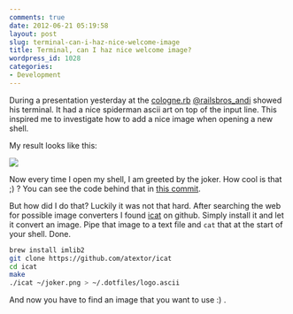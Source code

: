 ```yaml
---
comments: true
date: 2012-06-21 05:19:58
layout: post
slug: terminal-can-i-haz-nice-welcome-image
title: Terminal, can I haz nice welcome image?
wordpress_id: 1028
categories:
- Development
---
```


During a presentation yesterday at the [cologne.rb](http://colognerb.de)
[@railsbros_andi](https://twitter.com/#!/railsbros_andi) showed his terminal.
It had a nice spiderman ascii art on top of the input line. This inspired me to
investigate how to add a nice image when opening a new shell. 

My result looks like this:

![](http://bitboxer.de/wp-content/uploads/Bildschirmfoto-2012-06-21-um-00.37.27.png)

Now every time I open my shell, I am greeted by the joker. How cool is that ;)
? You can see the code behind that in [this commit](https://github.com/bitboxer/dotfiles/commit/4db662fcddfdf73728e65bd601be26b08977446b). 

But how did I do that? Luckily it was not that hard. After searching the web
for possible image converters I found [icat](https://github.com/atextor/icat)
on github. Simply install it and let it convert an image. Pipe that image to a
text file and ``cat`` that at the start of your shell. Done.

``` bash
brew install imlib2
git clone https://github.com/atextor/icat
cd icat
make
./icat ~/joker.png > ~/.dotfiles/logo.ascii
```

And now you have to find an image that you want to use :) .
